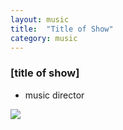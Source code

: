 ```yaml
---
layout: music
title:  "Title of Show"
category: music
---
```


### [title of show]

<ul class="c-card__stats">
    <li>music director</li>
</ul>

<div class="c-media c-media__image">
    <img src="{{ site.url }}/img/music/title-of-show.jpg" />
</div>
